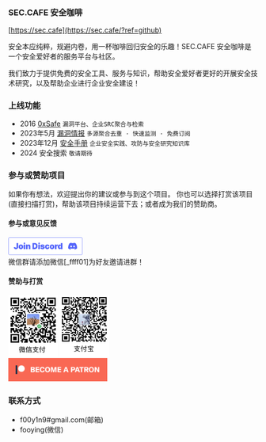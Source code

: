 
### SEC.CAFE 安全咖啡
[https://sec.cafe](https://sec.cafe/?ref=github)

安全本应纯粹，规避内卷，用一杯咖啡回归安全的乐趣！SEC.CAFE 安全咖啡是一个安全爱好者的服务平台与社区。

我们致力于提供免费的安全工具、服务与知识，帮助安全爱好者更好的开展安全技术研究，以及帮助企业进行企业安全建设！

### 上线功能
 - 2016 [0xSafe](https://0xsafe.org/?ref=github) `漏洞平台、企业SRC聚合与检索` 
 - 2023年5月 [漏洞情报](https://sec.cafe/?ref=github) `多源聚合去重 · 快速监测 · 免费订阅`
 - 2023年12月 [安全手册](https://sec.cafe/handbook/?ref=github) `企业安全实践、攻防与安全研究知识库`
 - 2024 安全搜索 `敬请期待`

### 参与或赞助项目

如果你有想法，欢迎提出你的建议或参与到这个项目。
你也可以选择打赏该项目(直接扫描打赏)，帮助该项目持续运营下去；或者成为我们的赞助商。

#### 参与或意见反馈

<span align="left">
  <a href="https://discord.gg/WXSvykbYDb"><img src="/assets/joindiscord.png" width="150" alt="Join Discord"></a></br>
  微信群请添加微信[_ffff01]为好友邀请进群！
</span>

#### 赞助与打赏
<span align="left">
  <img src="/assets/wechatpay.jpg" width="100" alt="微信打赏">
  <img src="/assets/alipay.jpg" width="100" alt="支付宝打赏">
</span></br>
<span align="left">
  <a href="https://www.patreon.com/user?u=93897763"><img src="/assets/patreon.png" alt="Patreon" width="200" /></a>
</span>

### 联系方式
- f00y1n9#gmail.com(邮箱)
- fooying(微信)
